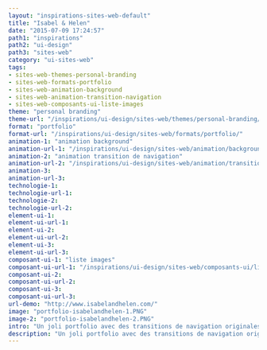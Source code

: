 ```yaml
---
layout: "inspirations-sites-web-default"
title: "Isabel & Helen"
date: "2015-07-09 17:24:57"
path1: "inspirations"
path2: "ui-design"
path3: "sites-web"
category: "ui-sites-web"
tags:
- sites-web-themes-personal-branding
- sites-web-formats-portfolio
- sites-web-animation-background
- sites-web-animation-transition-navigation
- sites-web-composants-ui-liste-images
theme: "personal branding"
theme-url: "/inspirations/ui-design/sites-web/themes/personal-branding/"
format: "portfolio"
format-url: "/inspirations/ui-design/sites-web/formats/portfolio/"
animation-1: "animation background"
animation-url-1: "/inspirations/ui-design/sites-web/animation/background/"
animation-2: "animation transition de navigation"
animation-url-2: "/inspirations/ui-design/sites-web/animation/transition-navigation/"
animation-3:
animation-url-3:
technologie-1:
technologie-url-1:
technologie-2:
technologie-url-2:
element-ui-1:
element-ui-url-1:
element-ui-2:
element-ui-url-2:
element-ui-3:
element-ui-url-3:
composant-ui-1: "liste images"
composant-ui-url-1: "/inspirations/ui-design/sites-web/composants-ui/liste-images/"
composant-ui-2:
composant-ui-url-2:
composant-ui-3:
composant-ui-url-3:
url-demo: "http://www.isabelandhelen.com/"
image: "portfolio-isabelandhelen-1.PNG"
image-2: "portfolio-isabelandhelen-2.PNG"
intro: "Un joli portfolio avec des transitions de navigation originales"
description: "Un joli portfolio avec des transitions de navigation originales"
---
```

